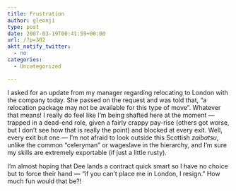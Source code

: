 ```yaml
---
title: Frustration
author: glennji
type: post
date: 2007-03-19T00:41:59+00:00
url: /?p=302
aktt_notify_twitter:
  - no
categories:
  - Uncategorized

---
```

I asked for an update from my manager regarding relocating to London with the company today. She passed on the request and was told that, &#8220;a relocation package may not be available for this type of move&#8221;. Whatever that means! I really do feel like I&#8217;m being shafted here at the moment &#8212; trapped in a dead-end role, given a fairly crappy pay-rise (others got worse, but I don&#8217;t see how that is really the point) and blocked at every exit. Well, every exit but one &#8212; I&#8217;m not afraid to look outside this Scottish _zaibatsu_, unlike the common &#8220;celeryman&#8221; or wageslave in the hierarchy, and I&#8217;m sure my skills are extremely exportable (if just a little rusty).
  
I&#8217;m almost hoping that Dee lands a contract quick smart so I have no choice but to force their hand &#8212; &#8220;if you can&#8217;t place me in London, I resign.&#8221; How much fun would that be?!
